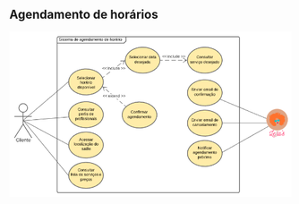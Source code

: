 ## Agendamento de horários

[<div><img src="../../../../img/diagramas-casos-uso/diagramas-v2/UC03.png"></div>](../../../../img/diagramas-casos-uso/diagramas-v2/UC03.png)
